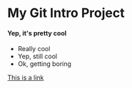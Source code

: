 # My Git Intro Project

#### Yep, it's pretty cool

* Really cool
* Yep, still cool
* Ok, getting boring

[This is a link](http://github.com)